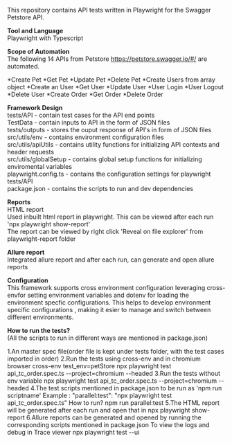 
This repository contains API tests written in Playwright for the Swagger Petstore API.

**Tool and Language**  
Playwright with Typescript

**Scope of Automation**  
The following 14 APIs from Petstore https://petstore.swagger.io/#/ are automated.

*Create Pet *Get Pet *Update Pet *Delete Pet *Create Users from array object *Create an User *Get User *Update User *User Login *User Logout *Delete User *Create Order *Get Order *Delete Order

**Framework Design**  
tests/API - contain test cases for the API end points  
TestData - contain inputs to API in the form of JSON files  
tests/outputs - stores the ouput response of API's in form of JSON files  
src/utils/env - contains environment configuration files  
src/utils/apiUtils - contains utility functions for initializing API contexts and header requests  
src/utils/globalSetup - contains global setup functions for initializing enviromental variables  
playwright.config.ts - contains the configuration settings for playwright tests/API  
package.json - contains the scripts to run and dev dependencies  

**Reports**  
HTML report  
Used inbuilt html report in playwright. This can be viewed after each run 'npx playwright show-report'  
The report can be viewed by right click 'Reveal on file explorer' from playwright-report folder  

**Allure report**  
Integrated allure report and after each run, can generate and open allure reports  

**Configuration**  
This framework supports cross environment configuration leveraging cross-envfor setting environment variables and dotenv for loading the environment specfic configurations. This helps to develop environment specific configurations , making it esier to manage and switch between different environments.  

**How to run the tests?**  
(All the scripts to run in different ways are mentioned in package.json)  

1.An master spec file(order file is kept under tests folder, with the test cases imported in order)
2.Run the tests using cross-env and in chromium browser cross-env test_env=petStore npx playwright test api_tc_order.spec.ts --project=chromium --headed
3.Run the tests without env variable npx playwright test api_tc_order.spec.ts --project=chromium --headed
4.The test scripts mentioned in package.json to be run as 'npm run scriptname' Example : "parallel:test": "npx playwright test api_tc_order.spec.ts" How to run? npm run parallel:test
5.The HTML report will be generated after each run and open that in npx playwright show-report
6.Allure reports can be generated and opened by running the corresponding scripts mentioned in package.json
To view the logs and debug in Trace viewer npx playwright test --ui
